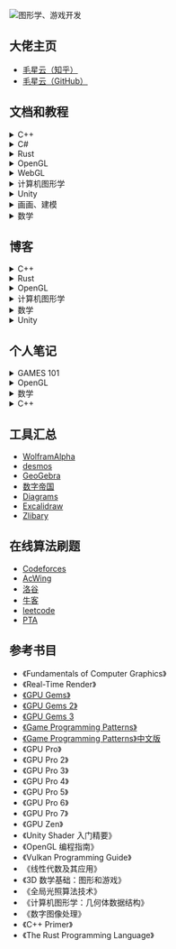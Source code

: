 ![图形学、游戏开发](https://github.com/XinranSix/notes/assets/62458905/f9e1cba1-b817-48da-9be4-30b6a85e79b5)

## 大佬主页

- [毛星云（知乎）](https://www.zhihu.com/people/mao-xing-yun)
- [毛星云（GitHub）](https://github.com/QianMo)

## 文档和教程

<details>
<summary>C++</summary>

- [现代 C++ 教程](https://changkun.de/modern-cpp/zh-cn/00-preface/)
- [learn C++](https://www.learncpp.com/)
- [cppreference](https://en.cppreference.com/w/cpp/header)
</details>

<details>
<summary>C#</summary>

- [C# 文档](https://learn.microsoft.com/zh-cn/dotnet/csharp/)
</details>

<details>
<summary>Rust</summary>

- [Rust语言圣经(Rust Course)](https://course.rs/about-book.html)
</details>

<details>
<summary>OpenGL</summary>

- [LearnOpenGL CN](https://learnopengl-cn.github.io/)
- [OpenGL Projection Matrix](http://www.songho.ca/opengl/gl_projectionmatrix.html)
</details>

<details>
<summary>WebGL</summary>

- [WebGL 理论基础](https://webglfundamentals.org/webgl/lessons/zh_cn/)
</details>

<details>
<summary>计算机图形学</summary>

- [Ray Tracing in One Weekend — The Book Series](https://raytracing.github.io/)
- [GAMES101-现代计算机图形学入门-闫令琪](https://www.bilibili.com/video/BV1X7411F744/)
- [GAMES104：现代游戏引擎：从入门到实践](https://games-cn.org/games104/)
- [GAMES201：高级物理引擎实战指南2020](https://www.bilibili.com/video/BV1ZK411H7Hc/)
- [GAMES202-高质量实时渲染](https://www.bilibili.com/video/BV1YK4y1T7yY/)
- [清华大学-计算机图形学基础（国家级精品课）](https://www.bilibili.com/video/BV13441127CH/)
</details>

<details>
<summary>Unity</summary>

- [【unity2022入门第一季】整合Unity官方教程设计最佳学习路线，Unity精讲入门系列](https://www.bilibili.com/video/BV1Mr4y1X76H)
</details>

<details>
<summary>画画、建模</summary>

- [拜托三连了！这绝对是全B站最用心（没有之一）的PS公开课程，耗时千余小时开发！](https://www.bilibili.com/video/BV1Q5411P7k4/)
- [【合集8.21已更新93话】Blender 2.9-3.4黑铁骑士Ⅱ系统零基础入门教程](https://www.bilibili.com/video/BV1zh411Y7LX/)
- [3D建模教程，3dmax，MAYA，zbrush，3d建模基础教学全套](https://www.bilibili.com/video/BV1pA411j7pa/)
- [冒死上传！目前B站最完整的绘画教程，包含所有绘画风格！插画|厚涂|原画|板绘!](https://www.bilibili.com/video/BV1d64y197gj/?spm_id_from=333.788.top_right_bar_window_custom_collection.content.click&vd_source=76a5184e318e57fe3ff6a57c443142ad)
</details>

<details>
<summary>数学</summary>

- [【官方双语】形象展示傅里叶变换](https://www.bilibili.com/video/BV1pW411J7s8/)
- [麻省理工学院 - MIT - 线性代数（我愿称之为线性代数教程天花板）](https://www.bilibili.com/video/BV16Z4y1U7oU/)
</details>

## 博客

<details>
<summary>C++</summary>

- [C++11、C++14、C++17、C++20新特性总结（5万字详解）](https://blog.csdn.net/qq_41854911/article/details/119657617?spm=1001.2101.3001.6650.1&utm_medium=distribute.pc_relevant.none-task-blog-2%257Edefault%257ECTRLIST%257ERate-1-119657617-blog-122969157.235%255Ev28%255Epc_relevant_t0_download&depth_1-utm_source=distribute.pc_relevant.none-task-blog-2%257Edefault%257ECTRLIST%257ERate-1-119657617-blog-122969157.235%255Ev28%255Epc_relevant_t0_download&utm_relevant_index=2)
- [C++11新特性总结](https://blog.csdn.net/weixin_53695360/article/details/122969157?ops_request_misc=%25257B%252522request%25255Fid%252522%25253A%252522168100413316800211559936%252522%25252C%252522scm%252522%25253A%25252220140713.130102334..%252522%25257D&request_id=168100413316800211559936&biz_id=0&utm_medium=distribute.pc_search_result.none-task-blog-2~all~top_click~default-2-122969157-null-null.142%5Ev82%5Ekoosearch_v1,201%5Ev4%5Eadd_ask,239%5Ev2%5Einsert_chatgpt&utm_term=c%252B%252B%25E6%2596%25B0%25E7%2589%25B9%25E6%2580%25A7&spm=1018.2226.3001.4187)
- [fmt：现代的 C++ 字符串格式化库，实现了 C++20 的特征](https://www.jianshu.com/p/fdca0fde50ac)
</details>

<details>
<summary>Rust</summary>

</details>

<details>
<summary>OpenGL</summary>

- [OpenGL Projection Matrix](http://www.songho.ca/opengl/gl_projectionmatrix.html)
</details>

<details>
<summary>计算机图形学</summary>

- [The Normal Matrix](http://www.lighthouse3d.com/tutorials/glsl-12-tutorial/the-normal-matrix/)
- [Mouse Picking with Ray Casting](https://antongerdelan.net/opengl/raycasting.html)
</details>

<details>
<summary>数学</summary>

- [Understanding Quaternions](https://www.3dgep.com/understanding-quaternions/)
- [我在知乎学数学](https://zhuanlan.zhihu.com/p/105704401)
- [【洛必达】一篇文章，给高中生讲清楚洛必达](https://zhuanlan.zhihu.com/p/107077095)
- [如何直观理解矩阵和线性代数？](https://www.zhihu.com/question/21082351/answer/734162947)
- [四元数(Quaternions)](https://zhuanlan.zhihu.com/p/97186723)
- [四元数和旋转(Quaternion & rotation)](https://zhuanlan.zhihu.com/p/78987582)
- [旋转的表示](https://zhuanlan.zhihu.com/p/539134962?utm_medium=social&utm_oi=1040949215538733056&utm_psn=1638676212808646656&utm_source=qq)
</details>

<details>
<summary>Unity</summary>

- [AwesomeUnityTutorial](https://gitee.com/chutianshu1981/AwesomeUnityTutorial/tree/main)
</details>

## 个人笔记

<details>
<summary>GAMES 101</summary>

- [线性代数复习](https://xinransix.github.io/notes/notes/GAMES101/%E7%BA%BF%E6%80%A7%E4%BB%A3%E6%95%B0%E5%A4%8D%E4%B9%A0.html)
- [变换](https://xinransix.github.io/notes/notes/GAMES101/%E5%8F%98%E6%8D%A2.html)
- [光栅化](https://xinransix.github.io/notes/notes/GAMES101/%E5%85%89%E6%A0%85%E5%8C%96.html)
- [着色](https://xinransix.github.io/notes/notes/GAMES101/%E7%9D%80%E8%89%B2.html)
- [几何](https://xinransix.github.io/notes/notes/GAMES101/%E5%87%A0%E4%BD%95.html)
- [光线追踪](https://xinransix.github.io/notes/notes/GAMES101/%E5%85%89%E7%BA%BF%E8%BF%BD%E8%B8%AA.html)
- [材质与外观](https://xinransix.github.io/notes/notes/GAMES101/%E6%9D%90%E8%B4%A8%E4%B8%8E%E5%A4%96%E8%A7%82.html)
- [颜色与感知](https://xinransix.github.io/notes/notes/GAMES101/%E9%A2%9C%E8%89%B2%E4%B8%8E%E6%84%9F%E7%9F%A5.html)
- [高级渲染主题](https://xinransix.github.io/notes/notes/GAMES101/%E9%AB%98%E7%BA%A7%E6%B8%B2%E6%9F%93%E4%B8%BB%E9%A2%98.html)
- [相机、镜头和光场](https://xinransix.github.io/notes/notes/GAMES101/%E7%9B%B8%E6%9C%BA%E3%80%81%E9%95%9C%E5%A4%B4%E5%92%8C%E5%85%89%E5%9C%BA.html)
- [动画](https://xinransix.github.io/notes/notes/GAMES101/%E5%8A%A8%E7%94%BB.html)

</details>

<details>
<summary>OpenGL</summary>

</details>

<details>
<summary>数学</summary>

- [线性代数](https://xinransix.github.io/notes/notes/%E6%95%B0%E5%AD%A6/%E7%BA%BF%E6%80%A7%E4%BB%A3%E6%95%B0.html)
</details>

<details>
<summary>C++</summary>

- [C++基础](https://xinransix.github.io/notes/notes/CPP/C++基础.html)
- [cmake](https://xinransix.github.io/notes/notes/CPP/cmake.html)
</details>

## 工具汇总

- [WolframAlpha](https://www.wolframalpha.com/)
- [desmos](https://www.desmos.com/calculator?lang=zh-CN)
- [GeoGebra](https://www.geogebra.org/)
- [数字帝国](https://zh.numberempire.com/)
- [Diagrams](https://app.diagrams.net/)
- [Excalidraw](https://excalidraw.com/)
- [Zlibary](https://singlelogin.me/)

## 在线算法刷题

- [Codeforces](https://codeforces.com/)
- [AcWing](https://www.acwing.com/)
- [洛谷](https://www.luogu.com.cn/)
- [牛客](https://www.nowcoder.com/)
- [leetcode](https://leetcode.cn/)
- [PTA](https://pintia.cn/home)

## 参考书目

- 《Fundamentals of Computer Graphics》
- 《Real-Time Render》
- [《GPU Gems》](https://developer.nvidia.com/gpugems/gpugems/foreword)
- [《GPU Gems 2》](https://developer.nvidia.com/gpugems/gpugems2/copyright)
- [《GPU Gems 3](https://developer.nvidia.com/gpugems/gpugems3/foreword)
- [《Game Programming Patterns》](http://gameprogrammingpatterns.com/contents.html)
- [《Game Programming Patterns》中文版](https://gpp.tkchu.me/)
- 《GPU Pro》
- 《GPU Pro 2》
- 《GPU Pro 3》
- 《GPU Pro 4》
- 《GPU Pro 5》
- 《GPU Pro 6》
- 《GPU Pro 7》
- 《GPU Zen》
- 《Unity Shader 入门精要》
- 《OpenGL 编程指南》 
- 《Vulkan Programming Guide》
- 《线性代数及其应用》
- 《3D 数学基础：图形和游戏》
- 《全局光照算法技术》
- 《计算机图形学：几何体数据结构》
- 《数字图像处理》
- 《C++ Primer》
- 《The Rust Programming Language》



